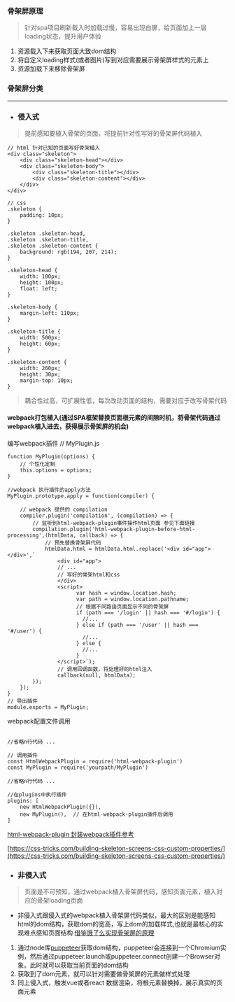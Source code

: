 ### 骨架屏原理
> 针对spa项目刷新载入时加载过慢，容易出现白屏，给页面加上一层loading状态，提升用户体验

1. 资源载入下来获取页面大致dom结构
2. 将自定义loading样式(或者图片)写到对应需要展示骨架屏样式的元素上
3. 资源加载下来移除骨架屏


### 骨架屏分类
*****
+ ### 侵入式
> 提前感知要植入骨架的页面，将提前针对性写好的骨架屏代码植入
```
// html 针对已知的页面写好骨架植入
<div class="skeleton">
    <div class="skeleton-head"></div>
    <div class="skeleton-body">
        <div class="skeleton-title"></div>
        <div class="skeleton-content"></div>
    </div>
</div>

// css
.skeleton {
    padding: 10px;
}

.skeleton .skeleton-head,
.skeleton .skeleton-title,
.skeleton .skeleton-content {
    background: rgb(194, 207, 214);
}

.skeleton-head {
    width: 100px;
    height: 100px;
    float: left;
}

.skeleton-body {
    margin-left: 110px;
}

.skeleton-title {
    width: 500px;
    height: 60px;
}

.skeleton-content {
    width: 260px;
    height: 30px;
    margin-top: 10px;
} 
```
> 耦合性过高，可扩展性低，每次改动页面的结构，需要对应于改写骨架代码

#### webpack打包植入(通过SPA框架替换页面根元素的间隙时机，将骨架代码通过webpack植入进去，获得展示骨架屏的机会)

编写webpack插件
// MyPlugin.js
``` 
function MyPlugin(options) {  
    // 个性化定制
    this.options = options; 
}

//webpack 执行插件的apply方法
MyPlugin.prototype.apply = function(compiler) {

    // webpack 提供的 compilation 
    compiler.plugin('compilation', (compilation) => {
        // 监听到html-webpack-plugin事件操作html页面 参见下面链接 
        compilation.plugin('html-webpack-plugin-before-html-processing',(htmlData, callback) => { 
            // 预先替换骨架屏代码
            htmlData.html = htmlData.html.replace('<div id="app"></div>',` 
                <div id="app">
                // ...
                // 写好的骨架html和css
                </div>
                <script>
                      var hash = window.location.hash;
                      var path = window.location.pathname;
                      // 根据不同路由页面显示不同的骨架屏
                      if (path === '/login' || hash === '#/login') { 
                        //...
                      } else if (path === '/user' || hash === '#/user') { 
                        //...
                      } else { 
                        //... 
                      }
                </script>`);
                // 调用回调函数，将处理好的html注入
                callback(null, htmlData);
        });
    });
}
// 导出插件
module.exports = MyPlugin; 
```
webpack配置文件调用
```

//省略n行代码 ...

// 调用插件
const HtmlWebpackPlugin = require('html-webpack-plugin')
const MyPlugin = require('yourpath/MyPlugin')

//省略n行代码 ...

//在plugins中执行插件
plugins: [
    new HtmlWebpackPlugin({}),
    new MyPlugin(),  // 在html-webpack-plugin插件后调用
]

```

[html-webpack-plugin 封装webpack插件参考](https://www.npmjs.com/package/html-webpack-plugin)

[https://css-tricks.com/building-skeleton-screens-css-custom-properties/](https://css-tricks.com/building-skeleton-screens-css-custom-properties/)

+ ### 非侵入式
> 页面是不可预知，通过webpack植入骨架屏代码，感知页面元素，植入对应的骨架loading页面

+ 非侵入式跟侵入式的webpack植入骨架屏代码类似，最大的区别是能感知html的dom结构，获取dom的宽高，写上dom的加载样式,也就是最核心的实现难点<storage>感知页面结构</storage>
[借鉴饿了么实现骨架屏的原理](https://github.com/ElemeFE/page-skeleton-webpack-plugin)

1. 通过node库[puppeteer](https://github.com/GoogleChrome/puppeteer)获取dom结构，puppeteer会连接到一个Chromium实例，然后通过puppeteer.launch或puppeteer.connect创建一个Browser对象。此时就可以获取当前页面的dom结构
2. 获取到了dom元素，就可以针对需要做骨架屏的元素做样式处理
3. 同上侵入式，触发vue或者react 数据渲染，将根元素替换掉，展示真实的页面元素



